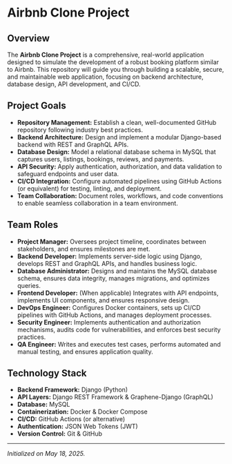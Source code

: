 # Airbnb Clone Project

## Overview
The **Airbnb Clone Project** is a comprehensive, real-world application designed to simulate the development of a robust booking platform similar to Airbnb. This repository will guide you through building a scalable, secure, and maintainable web application, focusing on backend architecture, database design, API development, and CI/CD.

## Project Goals
- **Repository Management:** Establish a clean, well-documented GitHub repository following industry best practices.
- **Backend Architecture:** Design and implement a modular Django-based backend with REST and GraphQL APIs.
- **Database Design:** Model a relational database schema in MySQL that captures users, listings, bookings, reviews, and payments.
- **API Security:** Apply authentication, authorization, and data validation to safeguard endpoints and user data.
- **CI/CD Integration:** Configure automated pipelines using GitHub Actions (or equivalent) for testing, linting, and deployment.
- **Team Collaboration:** Document roles, workflows, and code conventions to enable seamless collaboration in a team environment.

## Team Roles
- **Project Manager:** Oversees project timeline, coordinates between stakeholders, and ensures milestones are met.
- **Backend Developer:** Implements server-side logic using Django, develops REST and GraphQL APIs, and handles business logic.
- **Database Administrator:** Designs and maintains the MySQL database schema, ensures data integrity, manages migrations, and optimizes queries.
- **Frontend Developer:** (When applicable) Integrates with API endpoints, implements UI components, and ensures responsive design.
- **DevOps Engineer:** Configures Docker containers, sets up CI/CD pipelines with GitHub Actions, and manages deployment processes.
- **Security Engineer:** Implements authentication and authorization mechanisms, audits code for vulnerabilities, and enforces best security practices.
- **QA Engineer:** Writes and executes test cases, performs automated and manual testing, and ensures application quality.

## Technology Stack
- **Backend Framework:** Django (Python)
- **API Layers:** Django REST Framework & Graphene-Django (GraphQL)
- **Database:** MySQL
- **Containerization:** Docker & Docker Compose
- **CI/CD:** GitHub Actions (or alternative)
- **Authentication:** JSON Web Tokens (JWT)
- **Version Control:** Git & GitHub

---
*Initialized on May 18, 2025.*  
